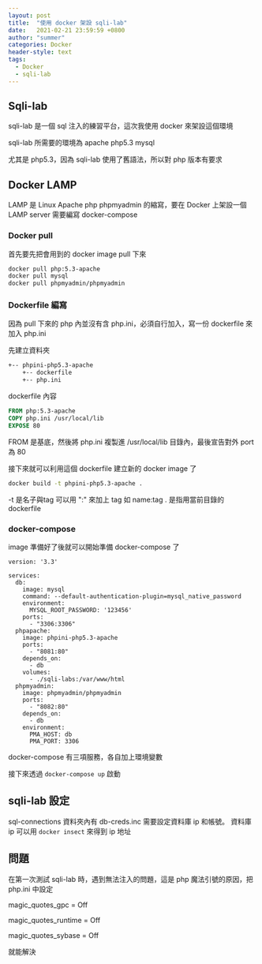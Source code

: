 ```yaml
---
layout: post
title:  "使用 docker 架設 sqli-lab"
date:   2021-02-21 23:59:59 +0800
author: "summer"
categories: Docker
header-style: text
tags:
  - Docker
  - sqli-lab
---
```


## Sqli-lab

sqli-lab 是一個 sql 注入的練習平台，這次我使用 docker 來架設這個環境

sqli-lab 所需要的環境為 apache php5.3 mysql

尤其是 php5.3，因為 sqli-lab 使用了舊語法，所以對 php 版本有要求

## Docker LAMP

LAMP 是 Linux Apache php phpmyadmin 的縮寫，要在 Docker 上架設一個 LAMP server 需要編寫 docker-compose

### Docker pull

首先要先把會用到的 docker image pull 下來

```bash
docker pull php:5.3-apache
docker pull mysql
docker pull phpmyadmin/phpmyadmin
```

### Dockerfile 編寫

因為 pull 下來的 php 內並沒有含 php.ini，必須自行加入，寫一份 dockerfile 來加入 php.ini

先建立資料夾

```bash
+-- phpini-php5.3-apache
    +-- dockerfile
    +-- php.ini

```

dockerfile 內容

```dockerfile
FROM php:5.3-apache
COPY php.ini /usr/local/lib
EXPOSE 80
```

FROM 是基底，然後將 php.ini 複製進 /usr/local/lib 目錄內，最後宣告對外 port 為 80

接下來就可以利用這個 dockerfile 建立新的 docker image 了

```bash
docker build -t phpini-php5.3-apache .
```

-t 是名子與tag 可以用 ":" 來加上 tag 如 name:tag
. 是指用當前目錄的 dockerfile

### docker-compose

image 準備好了後就可以開始準備 docker-compose 了

``` docker-compose
version: '3.3'

services:
  db:
    image: mysql
    command: --default-authentication-plugin=mysql_native_password
    environment:
      MYSQL_ROOT_PASSWORD: '123456'
    ports:
      - "3306:3306"
  phpapache:
    image: phpini-php5.3-apache
    ports:
      - "8081:80"
    depends_on:
      - db
    volumes:
      - ./sqli-labs:/var/www/html
  phpmyadmin:
    image: phpmyadmin/phpmyadmin
    ports:
      - "8082:80"
    depends_on:
      - db
    environment:
      PMA_HOST: db
      PMA_PORT: 3306
```

docker-compose 有三項服務，各自加上環境變數

接下來透過 ``` docker-compose up ``` 啟動

## sqli-lab 設定

sql-connections 資料夾內有 db-creds.inc 需要設定資料庫 ip 和帳號。
資料庫 ip 可以用 ``` docker insect ``` 來得到 ip 地址

## 問題

在第一次測試 sqli-lab 時，遇到無法注入的問題，這是 php 魔法引號的原因，把 php.ini 中設定

magic_quotes_gpc = Off

magic_quotes_runtime = Off

magic_quotes_sybase = Off

就能解決
